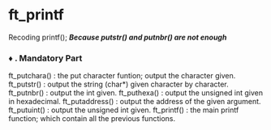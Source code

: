 # ft_printf
Recoding printf(); ***Because putstr() and putnbr() are not enough***


### ♦️ . Mandatory Part

ft_putchara() : the put character funtion; output the character given.
ft_putstr() : output the string (char*) given character by character.
ft_putnbr() : output the int given.
ft_puthexa() : output the unsigned int given in hexadecimal.
ft_putaddress() : output the address of the given argument.
ft_putuint() : output the unsigned int given.
ft_printf() : the main printf function; which contain all the previous functions.
